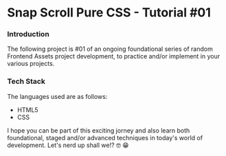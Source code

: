 # Snap Scroll Pure CSS - Tutorial #01
 
### Introduction
The following project is #01 of an ongoing foundational series of random Frontend Assets project development, to practice and/or implement in your various projects.

### Tech Stack
The languages used are as follows:
* HTML5
* CSS


I hope you can be part of this exciting jorney and also learn both foundational, staged and/or advanced techniques in today's world of development. Let's nerd up shall we!? 🤓 😁 